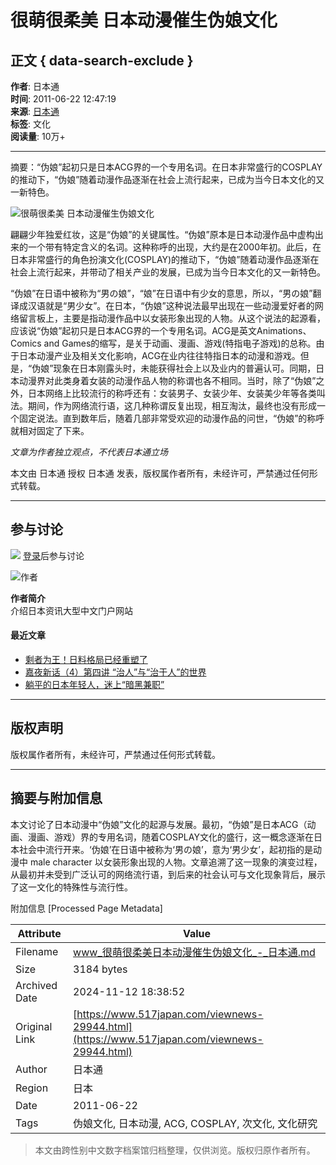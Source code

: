# 很萌很柔美 日本动漫催生伪娘文化

## 正文 { data-search-exclude }


**作者**: 日本通  
**时间**: 2011-06-22 12:47:19  
**来源**: [日本通](https://www.517japan.com)  
**标签**: 文化  
**阅读量**: 10万+

---

摘要：“伪娘”起初只是日本ACG界的一个专用名词。在日本非常盛行的COSPLAY的推动下，“伪娘”随着动漫作品逐渐在社会上流行起来，已成为当今日本文化的又一新特色。

![很萌很柔美 日本动漫催生伪娘文化](https://www.517japan.com/attachments/2011/06/853_201106221250041777v.jpg "伪娘的代表人物宫小路瑞穗")

翩翩少年独爱红妆，这是“伪娘”的关键属性。“伪娘”原本是日本动漫作品中虚构出来的一个带有特定含义的名词。这种称呼的出现，大约是在2000年初。此后，在日本非常盛行的角色扮演文化(COSPLAY)的推动下，“伪娘”随着动漫作品逐渐在社会上流行起来，并带动了相关产业的发展，已成为当今日本文化的又一新特色。

“伪娘”在日语中被称为“男の娘”，“娘”在日语中有少女的意思，所以，“男の娘”翻译成汉语就是“男少女”。在日本，“伪娘”这种说法最早出现在一些动漫爱好者的网络留言板上，主要是指动漫作品中以女装形象出现的人物。从这个说法的起源看，应该说“伪娘”起初只是日本ACG界的一个专用名词。ACG是英文Animations、Comics and Games的缩写，是关于动画、漫画、游戏(特指电子游戏)的总称。由于日本动漫产业及相关文化影响，ACG在业内往往特指日本的动漫和游戏。但是，“伪娘”现象在日本刚露头时，未能获得社会上以及业内的普遍认可。同期，日本动漫界对此类身着女装的动漫作品人物的称谓也各不相同。当时，除了“伪娘”之外，日本网络上比较流行的称呼还有：女装男子、女装少年、女装美少年等各类叫法。期间，作为网络流行语，这几种称谓反复出现，相互淘汰，最终也没有形成一个固定说法。直到数年后，随着几部非常受欢迎的动漫作品的问世，“伪娘”的称呼就相对固定了下来。

*文章为作者独立观点，不代表日本通立场*

本文由 日本通 授权 日本通 发表，版权属作者所有，未经许可，严禁通过任何形式转载。

---

## 参与讨论

![](https://www.517japan.com/files/default_avatar.png) [登录](https://www.517japan.com/index/user/login.html?url=/viewnews-29944.html)后参与讨论

![作者](https://www.517japan.com/upload/img/20191213/dcfeda030cbb50e74bfc4334331b77c1.jpeg)

**作者简介**  
介绍日本资讯大型中文门户网站

#### 最近文章
- [剩者为王！日料格局已经重塑了](https://www.517japan.com/viewnews-117582.html)
- [嘉夜新话（4）第四讲 “治人”与“治于人”的世界](https://www.517japan.com/viewnews-117560.html)
- [躺平的日本年轻人，迷上“暗黑兼职”](https://www.517japan.com/viewnews-117573.html)

---

## 版权声明
版权属作者所有，未经许可，严禁通过任何形式转载。

---

## 摘要与附加信息

<!-- tcd_abstract -->
本文讨论了日本动漫中“伪娘”文化的起源与发展。最初，“伪娘”是日本ACG（动画、漫画、游戏）界的专用名词，随着COSPLAY文化的盛行，这一概念逐渐在日本社会中流行开来。‘伪娘’在日语中被称为‘男の娘’，意为‘男少女’，起初指的是动漫中 male character 以女装形象出现的人物。文章追溯了这一现象的演变过程，从最初并未受到广泛认可的网络流行语，到后来的社会认可与文化现象背后，展示了这一文化的特殊性与流行性。
<!-- tcd_abstract_end -->

附加信息 [Processed Page Metadata]

| Attribute       | Value                                  |
|-----------------|----------------------------------------|
| Filename        | www_很萌很柔美日本动漫催生伪娘文化_-_日本通.md                             |
| Size            | 3184 bytes                           |
| Archived Date   | 2024-11-12 18:38:52                             |
| Original Link   | [https://www.517japan.com/viewnews-29944.html](https://www.517japan.com/viewnews-29944.html)                       |
| Author          | 日本通                               |
| Region          | 日本                               |
| Date            | 2011-06-22                                 |
| Tags            | 伪娘文化, 日本动漫, ACG, COSPLAY, 次文化, 文化研究                                 |
>
> 本文由跨性别中文数字档案馆归档整理，仅供浏览。版权归原作者所有。
>
